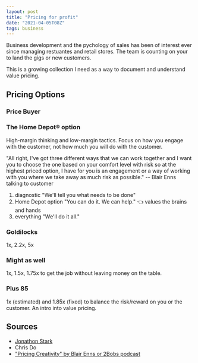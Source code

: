 ```yaml
---
layout: post
title: "Pricing for profit"
date: "2021-04-05T08Z"
tags: business
---
```


Business development and the pychology of sales has been of interest ever since managing restuantes and retail stores. The team is counting on your to land the gigs or new customers.

This is a growing collection I need as a way to document and understand value pricing.

## Pricing Options

### Price Buyer

### The Home Depot® option

High-margin thinking and low-margin tactics. Focus on how you engage with the customer, not how much you will do with the customer.

"All right, I've got three different ways that we can work together and I want you to choose the one based on your comfort level with risk so at the highest priced option, I have for you is an engagement or a way of working with you where we take away as much risk as possible." -- Blair Enns talking to customer

1. diagnostic "We'll tell you what needs to be done"
2. Home Depot option "You can do it. We can help." 👈 values the brains and hands
3. everything "We'll do it all."

### Goldilocks

1x, 2.2x, 5x

### Might as well

1x, 1.5x, 1.75x to get the job without leaving money on the table.

### Plus 85

1x (estimated) and 1.85x (fixed) to balance the risk/reward on you or the customer. An intro into value pricing.

## Sources

- [Jonathon Stark](https://jonathanstark.com/pricing-curves)
- Chris Do
- ["Pricing Creativity" by Blair Enns or 2Bobs podcast](https://2bobs.com/podcast/the-power-of-options)
